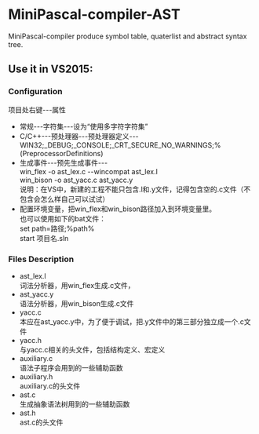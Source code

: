 # MiniPascal-compiler-AST
MiniPascal-compiler produce symbol table, quaterlist and abstract syntax tree.

## Use it in VS2015:
### Configuration
项目处右键---属性

* 常规---字符集---设为“使用多字符字符集”
* C/C++---预处理器---预处理器定义---  
WIN32;_DEBUG;_CONSOLE;_CRT_SECURE_NO_WARNINGS;%(PreprocessorDefinitions)
* 生成事件---预先生成事件---  
  win_flex -o ast_lex.c --wincompat ast_lex.l  
  win_bison -o ast_yacc.c ast_yacc.y  
  说明：在VS中，新建的工程不能只包含.l和.y文件，记得包含空的.c文件（不包含会怎么样自己可以试试）
* 配置环境变量，把win_flex和win_bison路径加入到环境变量里。  
也可以使用如下的bat文件：  
set path=路径;%path%  
start 项目名.sln  

### Files Description
* ast_lex.l  
词法分析器，用win_flex生成.c文件，
* ast_yacc.y  
语法分析器，用win_bison生成.c文件
* yacc.c  
本应在ast_yacc.y中，为了便于调试，把.y文件中的第三部分独立成一个.c文件
* yacc.h  
与yacc.c相关的头文件，包括结构定义、宏定义
* auxiliary.c  
语法子程序会用到的一些辅助函数
* auxiliary.h  
auxiliary.c的头文件
* ast.c  
生成抽象语法树用到的一些辅助函数
* ast.h  
ast.c的头文件
